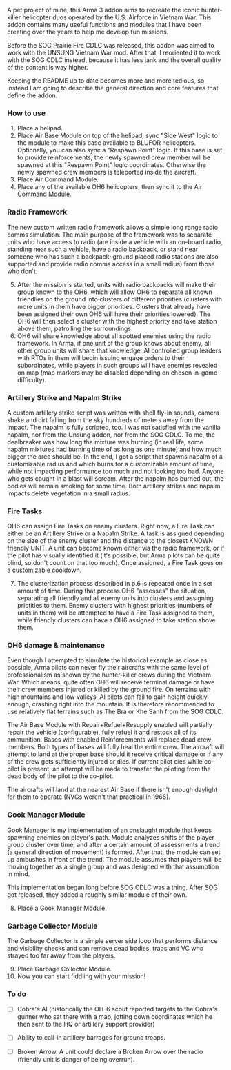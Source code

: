 
A pet project of mine, this Arma 3 addon aims to recreate the iconic hunter-killer helicopter duos operated by the U.S. Airforce in Vietnam War. This addon contains many useful functions and modules that I have been creating over the years to help me develop fun missions.

Before the SOG Prairie Fire CDLC was released, this addon was aimed to work with the UNSUNG Vietnam War mod. After that, I reoriented it to work with the SOG CDLC instead, because it has less jank and the overall quality of the content is way higher.

Keeping the README up to date becomes more and more tedious, so instead I am going to describe the general direction and core features that define the addon.

### How to use
1. Place a helipad. 
2. Place Air Base Module on top of the helipad, sync "Side West" logic to the module to make this base available to BLUFOR helicopters. Optionally, you can also sync a "Respawn Point" logic. If this base is set to provide reinforcements, the newly spawned crew member will be spawned at this "Respawn Point" logic coordinates. Otherwise the newly spawned crew members is teleported inside the aircraft.
3. Place Air Command Module. 
4. Place any of the available OH6 helicopters, then sync it to the Air Command Module.

### Radio Framework
The new custom written radio framework allows a simple long range radio comms simulation. The main purpose of the framework was to separate units who have access to radio (are inside a vehicle with an on-board radio, standing near such a vehicle, have a radio backpack, or stand near someone who has such a backpack; ground placed radio stations are also supported and provide radio comms access in a small radius) from those who don't.  

5. After the mission is started, units with radio backpacks will make their group known to the OH6, which will allow OH6 to separate all known friendlies on the ground into clusters of different priorities (clusters with more units in them have bigger priorities. Clusters that already have been assigned their own OH6 will have their priorities lowered). The OH6 will then select a cluster with the highest priority and take station above them, patrolling the surroundings. 
6. OH6 will share knowledge about all spotted enemies using the radio framework. In Arma, if one unit of the group knows about enemy, all other group units will share that knowledge. AI controlled group leaders with RTOs in them will begin issuing engage orders to their subordinates, while players in such groups will have enemies revealed on map (map markers may be disabled depending on chosen in-game difficulty).

### Artillery Strike and Napalm Strike
A custom artillery strike script was written with shell fly-in sounds, camera shake and dirt falling from the sky hundreds of meters away from the impact. The napalm is fully scripted, too. I was not satisfied with the vanilla napalm, nor from the Unsung addon, nor from the SOG CDLC. To me, the dealbreaker was how long the mixture was burning (in real life, some napalm mixtures had burning time of as long as one minute) and how much bigger the area should be. In the end, I got a script that spawns napalm of a customizable radius and which burns for a customizable amount of time, while not impacting performance too much and not looking too bad. Anyone who gets caught in a blast will scream. After the napalm has burned out, the bodies will remain smoking for some time. Both artillery strikes and napalm impacts delete vegetation in a small radius.

### Fire Tasks
OH6 can assign Fire Tasks on enemy clusters. Right now, a Fire Task can either be an Artillery Strike or a Napalm Strike. A task is assigned depending on the size of the enemy cluster and the distance to the closest KNOWN friendly UNIT. A unit can become known either via the radio framework, or if the pilot has visually identified it (it's possible, but Arma pilots can be quite blind, so don't count on that too much). Once assigned, a Fire Task goes on a customizable cooldown.

7. The clusterization process described in p.6 is repeated once in a set amount of time. During that process OH6 "assesses" the situation, separating all friendly and all enemy units into clusters and assigning priotities to them. Enemy clusters with highest priorities (numbers of units in them) will be attempted to have a Fire Task assigned to them, while friendly clusters can have a OH6 assigned to take station above them.

### OH6 damage & maintenance
Even though I attempted to simulate the historical example as close as possible, Arma pilots can never fly their aircrafts with the same level of professionalism as shown by the hunter-killer crews during the Vietnam War. Which means, quite often OH6 will receive terminal damage or have their crew members injured or killed by the ground fire. On terrains with high mountains and low valleys, AI pilots can fail to gain height quickly enough, crashing right into the mountain. It is therefore recommended to use relatively flat terrains such as The Bra or Khe Sanh from the SOG CDLC. 

The Air Base Module with Repair+Refuel+Resupply enabled will partially repair the vehicle (configurable), fully refuel it and restock all of its ammunition. Bases with enabled Reinforcements will replace dead crew members. Both types of bases will fully heal the entire crew. The aircraft will attempt to land at the proper base should it receive critical damage or if any of the crew gets sufficiently injured or dies. If current pilot dies while co-pilot is present, an attempt will be made to transfer the piloting from the dead body of the pilot to the co-pilot. 

The aircrafts will land at the nearest Air Base if there isn't enough daylight for them to operate (NVGs weren't that practical in 1966).

### Gook Manager Module
Gook Manager is my implementation of an onslaught module that keeps spawning enemies on player's path. Module analyzes shifts of the player group cluster over time, and after a certain amount of assessments a trend (a general direction of movement) is formed. After that, the module can set up ambushes in front of the trend. The module assumes that players will be moving together as a single group and was designed with that assumption in mind.

This implementation began long before SOG CDLC was a thing. After SOG got released, they added a roughly similar module of their own. 

8. Place a Gook Manager Module.

### Garbage Collector Module
The Garbage Collector is a simple server side loop that performs distance and visibility checks and can remove dead bodies, traps and VC who strayed too far away from the players.

9. Place Garbage Collector Module.
10. Now you can start fiddling with your mission!

### To do
- [ ] Cobra's AI (historically the OH-6 scout reported targets to the Cobra's gunner who sat there with a map, jotting down coordinates which he then sent to the HQ or artillery support provider)
- [ ] Ability to call-in artillery barrages for ground troops.
- [ ] Broken Arrow. A unit could declare a Broken Arrow over the radio (friendly unit is danger of being overrun). 

